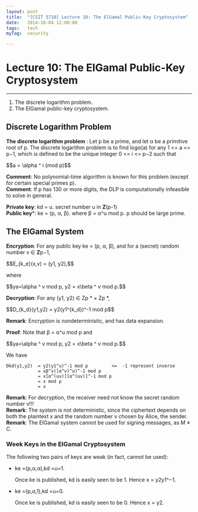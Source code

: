 ```yaml
---
layout: post
title:  "[CSIT 5710] Lecture 10: The ElGamal Public-Key Cryptosystem"
date:   2014-10-04 12:00:00
tags:	tech
myTag:	security

---
```


# Lecture 10: The ElGamal Public-Key Cryptosystem

---------------------------------------------------------------------------

1. The discrete logarithm problem. 
2. The ElGamal public-key cryptosystem. 

## Discrete Logarithm Problem

**The discrete logarithm problem** : Let p be a prime, and let α be a primitive root of p. The discrete logarithm problem is to find logα(a) for any 1 <= a <= p−1, which is defined to be the unique integer 0 <= i <= p−2 such that

<div>$$a = \alpha ^ i (mod p)$$</div>

**Comment**: No polynomial-time algorithm is known for this problem (except for certain special primes p).  
**Comment**: If p has 130 or more digits, the DLP is computationally infeasible to solve in general.

**Private key**: kd = u. secret number u in **Z**(p-1)  
**Public key***: ke = (p, α, β). where β = α^u mod p. p should be large prime.


## The ElGamal System

**Encryption**: For any public key ke = (p, α, β), and for a (secret) random number v ∈ **Z**p−1,

<div>$$E_{k_e}(x,v) = (y1, y2),$$ </div>

where

<div>$$ya=\alpha ^ v mod p, y2 = x\beta ^ v mod p.$$</div>

**Decryption**: For any (y1, y2) ∈ Zp * × Zp *,

<div>$$D_{k_d}(y1,y2) = y2(y1^{k_d})^-1 mod p$$</div>

**Remark**: Encryption is nondeterministic, and has data expansion.

**Proof**: Note that β = α^u mod p and

<div>$$ya=\alpha ^ v mod p, y2 = x\beta ^ v mod p.$$</div>

We have

	Dkd(y1,y2)	= y2(y1^u)^-1 mod p			<=	-1 represent inverse
				= xβ^v([α^v)^u)^-1 mod p
				= x[α^(uv)][α^(uv)]^-1 mod p
				= x mod p
				= x

**Remark**: For decryption, the receiver need not know the secret random number v!!!  
**Remark**: The system is not deterministic, since the ciphertext depends on both the plaintext x and the random number v chosen by Alice, the sender.  
**Remark**: The ElGamal system cannot be used for signing messages, as M ≠	C.

### Week Keys in the ElGamal Cryptosystem

The following two pairs of keys are weak (in fact, cannot be used):

+ ke =(p,α,α),kd =u=1.

	Once ke is published, kd is easily seen to be 1. Hence x = y2y1^−1.

+ ke =(p,α,1),kd =u=0.

	Once ke is published, kd is easily seen to be 0. Hence x = y2.
	
